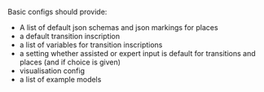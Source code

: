Basic configs should provide:

- A list of default json schemas and json markings for places
- a default transition inscription
- a list of variables for transition inscriptions
- a setting whether assisted or expert input is default for transitions and places (and if choice is given)
- visualisation config
- a list of example models